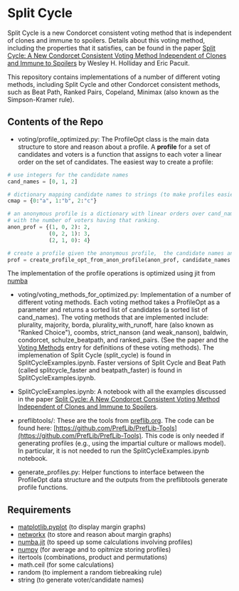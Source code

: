 # Split Cycle

Split Cycle is a new Condorcet consistent voting method that is independent of clones and immune to spoilers.  Details about this  voting method, including the properties that it satisfies, can be found in the paper [Split Cycle: A New Condorcet Consistent Voting Method Independent of Clones and Immune to Spoilers]() by Wesley H. Holliday  and Eric Pacuit.

This repository contains implementations of a number of different voting methods, including Split Cycle and other Condorcet consistent methods, such as Beat Path, Ranked Pairs, Copeland, Minimax (also known as the Simpson-Kramer rule).  

## Contents of the Repo

* voting/profile_optimized.py:  The ProfileOpt class is the main data structure to store and reason about a profile.   A **profile** for a set of candidates  and voters is a function that assigns to each voter a linear order on the set of candidates.  The easiest way to create a profile:

```python
# use integers for the candidate names
cand_names = [0, 1, 2]

# dictionary mapping candidate names to strings (to make profiles easier to read)
cmap = {0:"a", 1:"b", 2:"c"}

# an anonymous profile is a dictionary with linear orders over cand_names as keys each associated 
# with the number of voters having that ranking.
anon_prof = {(1, 0, 2): 2,
             (0, 2, 1): 3,
             (2, 1, 0): 4} 

# create a profile given the anonymous profile,  the candidate names and candidate map
prof = create_profile_opt_from_anon_profile(anon_prof, candidate_names = cand_names, cmap = cmap) 
```
The implementation of the profile operations is optimized using jit from [numba](https://numba.pydata.org/)

* voting/voting_methods_for_optimized.py: Implementation of a number of different voting methods.  Each voting method takes a ProfileOpt as a parameter and returns a sorted list of candidates (a sorted list of cand_names).  The voting methods that are implemented include: plurality, majority, borda, plurality_with_runoff, hare (also known as "Ranked Choice"), coombs, strict_nanson (and weak_nanson), baldwin, condorcet, schulze_beatpath, and ranked_pairs.   (See the paper and the [Voting Methods](https://plato.stanford.edu/entries/voting-methods/) entry for definitions of these voting methods).  The implemenation  of Split Cycle (split_cycle) is found in SplitCycleExamples.ipynb.  Faster versions of Split Cycle and Beat Path (called splitcycle_faster and beatpath_faster) is found in SplitCycleExamples.ipynb.  

* SplitCycleExamples.ipynb: A notebook with all the examples discussed in the paper [Split Cycle: A New Condorcet Consistent Voting Method Independent of Clones and Immune to Spoilers](). 

* preflibtools/: These are the tools from [preflib.org](http://www.preflib.org/).   The code can be found here: [https://github.com/PrefLib/PrefLib-Tools](https://github.com/PrefLib/PrefLib-Tools).  This code is only needed if generating profiles (e.g., using the impartial culture or mallows model).  In particular, it is not needed to run the SplitCycleExamples.ipynb notebook.  

* generate_profiles.py: Helper functions to interface between the ProfileOpt data structure and the outputs from the preflibtools generate profile functions.

## Requirements

* [matplotlib.pyplot](https://matplotlib.org/) (to display margin graphs)
* [networkx](https://networkx.github.io/) (to store and reason about margin graphs)
* [numba.jit](https://numba.pydata.org/) (to speed up some calculations involving profiles)
* [numpy](https://numpy.org/) (for average and to opitmize storing profiles)
* itertools (combinations, product and permutations)
* math.ceil (for some calculations)
* random (to implement a random tiebreaking rule)
* string (to generate voter/candidate names)
